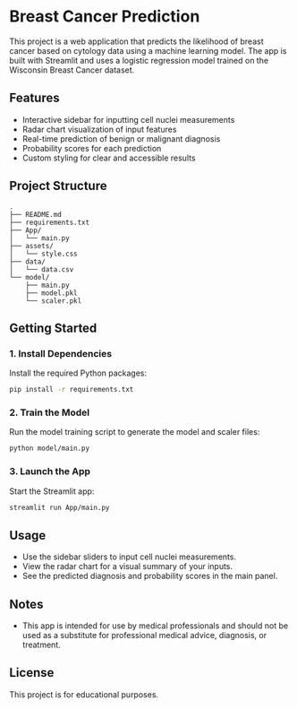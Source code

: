 # Breast Cancer Prediction

This project is a web application that predicts the likelihood of breast cancer based on cytology data using a machine learning model. The app is built with Streamlit and uses a logistic regression model trained on the Wisconsin Breast Cancer dataset.

## Features

- Interactive sidebar for inputting cell nuclei measurements
- Radar chart visualization of input features
- Real-time prediction of benign or malignant diagnosis
- Probability scores for each prediction
- Custom styling for clear and accessible results

## Project Structure

```
.
├── README.md
├── requirements.txt
├── App/
│   └── main.py
├── assets/
│   └── style.css
├── data/
│   └── data.csv
└── model/
    ├── main.py
    ├── model.pkl
    └── scaler.pkl
```

## Getting Started

### 1. Install Dependencies

Install the required Python packages:

```sh
pip install -r requirements.txt
```

### 2. Train the Model

Run the model training script to generate the model and scaler files:

```sh
python model/main.py
```

### 3. Launch the App

Start the Streamlit app:

```sh
streamlit run App/main.py
```

## Usage

- Use the sidebar sliders to input cell nuclei measurements.
- View the radar chart for a visual summary of your inputs.
- See the predicted diagnosis and probability scores in the main panel.

## Notes

- This app is intended for use by medical professionals and should not be used as a substitute for professional medical advice, diagnosis, or treatment.

## License

This project is for educational purposes.
